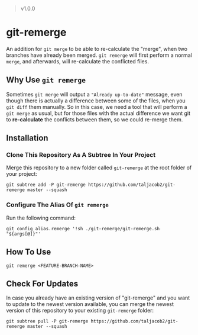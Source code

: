 > v1.0.0

# git-remerge

An addition for `git merge` to be able to re-calculate the "merge", when two branches have already been merged. `git remerge` will first perform a normal `merge`, and afterwards, will re-calculate the conflicted files.

## Why Use `git remerge`

Sometimes `git merge` will output a `"Already up-to-date"` message, even though there is actually a difference between some of the files, when you `git diff` them manually. So in this case, we need a tool that will perform a `git merge` as usual, but for those files with the actual difference we want git to **re-calculate** the conflicts between them, so we could re-merge them.

## Installation

### Clone This Repository As A Subtree In Your Project

Merge this repository to a new folder called `git-remerge` at the root folder of your project:
```
git subtree add -P git-remerge https://github.com/taljacob2/git-remerge master --squash
```

### Configure The Alias Of `git remerge`

Run the following command:
```
git config alias.remerge '!sh ./git-remerge/git-remerge.sh "${args[@]}"'
```

## How To Use

```
git remerge <FEATURE-BRANCH-NAME>
```

## Check For Updates

In case you already have an existing version of "git-remerge" and you want to update to the newest version available, you can merge the newest version of this repository to your existing `git-remerge` folder:
```
git subtree pull -P git-remerge https://github.com/taljacob2/git-remerge master --squash
```
